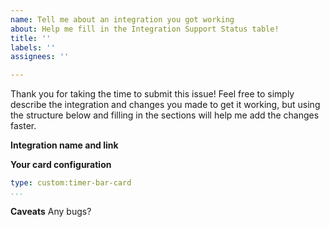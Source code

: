 ```yaml
---
name: Tell me about an integration you got working
about: Help me fill in the Integration Support Status table!
title: ''
labels: ''
assignees: ''

---
```


Thank you for taking the time to submit this issue! Feel free to simply describe the integration and changes you made to get it working, but using the structure below and filling in the sections will help me add the changes faster.

**Integration name and link**

**Your card configuration**
```yaml
type: custom:timer-bar-card
...
```

**Caveats**
Any bugs?
